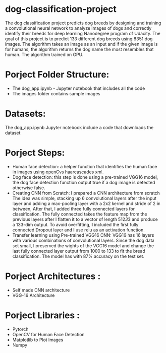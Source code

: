 # dog-classification-project
The dog classification project predicts dog breeds by designing and training a convolutional neural network to analyze images of dogs and correctly identify their breeds for deep learning  Nanodegree program of Udacity. The goal of this project is to predict 133 different dog breeds using 8351 dog images. The algorithm takes an image as an input and if the given image is for humans, the algorithm returns the dog name the most resembles that human. The algorithm trained on GPU.
# Porject Folder Structure:
* The dog_app.ipynb - Jupyter notebook that includes all the code
* The images folder contains sample images
# Datasets: 
The dog_app.ipynb Jupyter notebook include a code that downloads the dataset 
# Porject Steps:
* Human face detection: a helper function that identifies the human face in images using openCvs haarcascades xml. 
* Dog face detection: this step is done using a pre-trained VGG16 model, the dog face detection function output true if a dog image is detected otherwise false.
* Creating CNN from Scratch:  I prepared a CNN architecture from scratch The idea was simple, stacking up 6 convolutional layers after the input layer and adding a max-pooling layer with a 2x2 kernel and stride of 2  in between, After that, I added three fully connected layers for classification. The fully connected takes the feature map from the previous layers after I flatten it to a vector of length 512*3*3 and produce a 133-dim output. To avoid overfitting, I included the first fully connected Dropout layer and I use relu as an activation function.
* Transfer learning using Pre-trained VGG16 CNN: VGG16 has 16 layers with various combinations of convolutional layers. Since the dog data set small, I preserved the wights of the VGG16 model and change the last fully connected layer output from 1000 to 133 to fit the bread classification. The model has with  87% accuracy on the test set.
# Porject Architectures :
* Self made CNN architecture 
* VGG-16 Architecture
# Porject Libraries :
* Pytorch
* OpenCV for Human Face Detection
* Matplotlib to Plot Images
* Numpy 

